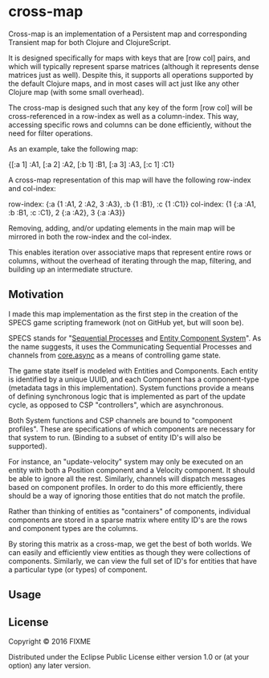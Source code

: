 # cross-map

Cross-map is an implementation of a Persistent map and corresponding
Transient map for both Clojure and ClojureScript.

It is designed specifically for maps with keys that are [row col]
pairs, and which will typically represent sparse matrices (although it
represents dense matrices just as well).  Despite this, it supports
all operations supported by the default Clojure maps, and in most
cases will act just like any other Clojure map (with some small
overhead).

The cross-map is designed such that any key of the form [row col] will
be cross-referenced in a row-index as well as a column-index.  This
way, accessing specific rows and columns can be done efficiently,
without the need for filter operations.

As an example, take the following map:

{[:a 1] :A1, [:a 2] :A2, [:b 1] :B1, [:a 3] :A3, [:c 1] :C1}

A cross-map representation of this map will have the following
row-index and col-index:

row-index: {:a {1 :A1, 2 :A2, 3 :A3}, :b {1 :B1}, :c {1 :C1}}
col-index: {1 {:a :A1, :b :B1, :c :C1}, 2 {:a :A2}, 3 {:a :A3}}

Removing, adding, and/or updating elements in the main map will be
mirrored in both the row-index and the col-index.

This enables iteration over associative maps that represent entire
rows or columns, without the overhead of iterating through the map,
filtering, and building up an intermediate structure.

## Motivation

I made this map implementation as the first step in the creation of
the SPECS game scripting framework (not on GitHub yet, but will soon
be).

SPECS stands for "[Sequential Processes](https://en.wikipedia.org/wiki/Communicating_sequential_processes) and [Entity Component System](https://en.wikipedia.org/wiki/Entity_component_system)".
As the name suggests, it uses the Communicating Sequential Processes
and channels from [core.async](https://github.com/clojure/core.async) as a means of controlling game state.

The game state itself is modeled with Entities and Components.  Each
entity is identified by a unique UUID, and each Component has a
component-type (metadata tags in this implementation).  System
functions provide a means of defining synchronous logic that is
implemented as part of the update cycle, as opposed to CSP
"controllers", which are asynchronous.

Both System functions and CSP channels are bound to "component
profiles".  These are specifications of which components are necessary
for that system to run.  (Binding to a subset of entity ID's will also
be supported).

For instance, an "update-velocity" system may only be executed on an
entity with both a Position component and a Velocity component.  It
should be able to ignore all the rest.  Similarly, channels will
dispatch messages based on component profiles.  In order to do this
more efficiently, there should be a way of ignoring those entities
that do not match the profile.

Rather than thinking of entities as "containers" of components,
individual components are stored in a sparse matrix where entity ID's
are the rows and component types are the columns.

By storing this matrix as a cross-map, we get the best of both
worlds.  We can easily and efficiently view entities as though they
were collections of components.  Similarly, we can view the full set
of ID's for entities that have a particular type (or types) of
component.

## Usage



## License

Copyright © 2016 FIXME

Distributed under the Eclipse Public License either version 1.0 or (at
your option) any later version.
